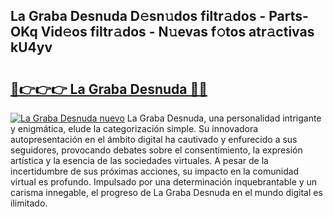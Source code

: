 ## La Graba Desnuda D𝚎sn𝚞dos filtr𝚊dos - Parts-OKq Vid𝚎os filtr𝚊dos - N𝚞evas f𝚘tos atr𝚊ctivas kU4yv

# <h2><a href="http://mb74y3.tromn.icu/?c=La+Graba+Desnuda">🔗👉👉👉 La Graba Desnuda 🔗🔗</a></h2>

[![La Graba Desnuda nuevo](https://i.imgur.com/pEAQMta.gif)](http://mb74y3.tromn.icu/?c=La+Graba+Desnuda)
La Graba Desnuda, una personalidad intrigante y enigmática, elude la categorización simple. Su innovadora autopresentación en el ámbito digital ha cautivado y enfurecido a sus seguidores, provocando debates sobre el consentimiento, la expresión artística y la esencia de las sociedades virtuales. A pesar de la incertidumbre de sus próximas acciones, su impacto en la comunidad virtual es profundo. Impulsado por una determinación inquebrantable y un carisma innegable, el progreso de La Graba Desnuda en el mundo digital es ilimitado.
